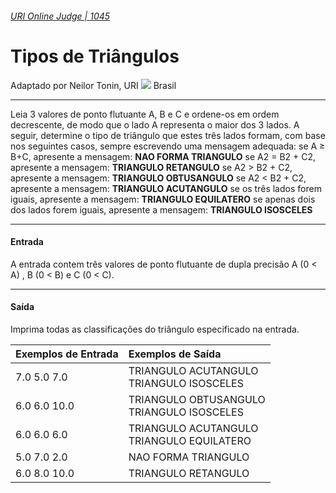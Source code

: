 ###### [URI Online Judge | 1045][1]
# Tipos de Triângulos
Adaptado por Neilor Tonin, URI ![][2] Brasil
***
Leia 3 valores de ponto flutuante A, B e C e ordene-os em ordem decrescente, de modo que o lado A representa o maior dos 3 lados. A seguir, determine o tipo de triângulo que estes três lados formam, com base nos seguintes casos, sempre escrevendo uma mensagem adequada:
se A ≥ B+C, apresente a mensagem: **NAO FORMA TRIANGULO**
se A2 = B2 + C2, apresente a mensagem: **TRIANGULO RETANGULO**
se A2 > B2 + C2, apresente a mensagem: **TRIANGULO OBTUSANGULO**
se A2 < B2 + C2, apresente a mensagem: **TRIANGULO ACUTANGULO**
se os três lados forem iguais, apresente a mensagem: **TRIANGULO EQUILATERO**
se apenas dois dos lados forem iguais, apresente a mensagem: **TRIANGULO ISOSCELES**
***
#### Entrada
A entrada contem três valores de ponto flutuante de dupla precisão A (0 < A) , B (0 < B) e C (0 < C).
***
#### Saída
Imprima todas as classificações do triângulo especificado na entrada.

| Exemplos de Entrada             | Exemplos de Saída                              |
| :-                              | :-                                             |
| 7.0 5.0 7.0                     | TRIANGULO ACUTANGULO <br> TRIANGULO ISOSCELES  |
| 6.0 6.0 10.0                    | TRIANGULO OBTUSANGULO <br> TRIANGULO ISOSCELES |
| 6.0 6.0 6.0                     | TRIANGULO ACUTANGULO <br> TRIANGULO EQUILATERO |
| 5.0 7.0 2.0                     | NAO FORMA TRIANGULO                            |
| 6.0 8.0 10.0                    | TRIANGULO RETANGULO                            |



[1]: https://www.urionlinejudge.com.br/judge/pt/problems/view/1045
[2]: https://resources.urionlinejudge.com.br/gallery/images/flags/br.gif